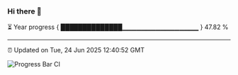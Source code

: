 ### Hi there 👋

⏳ Year progress { ██████████████▁▁▁▁▁▁▁▁▁▁▁▁▁▁▁▁ } 47.82 %

---

⏰ Updated on Tue, 24 Jun 2025 12:40:52 GMT

![Progress Bar CI](https://github.com/liununu/liununu/workflows/Progress%20Bar%20CI/badge.svg)
